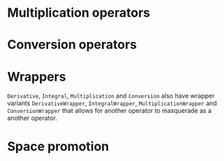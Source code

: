 

# Multiplication operators



# Conversion operators

# Wrappers

`Derivative`, `Integral`, `Multiplication` and `Conversion` also have wrapper variants `DerivativeWrapper`, `IntegralWrapper`, `MultiplicationWrapper` and `ConversionWrapper` that allows for another operator to masquerade as a another operator.


# Space promotion
